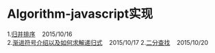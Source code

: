 # Algorithm-javascript实现

1.[归并排序](https://github.com/QuoniamYIF/Algorithm-/issues/1) &nbsp;&nbsp; 2015/10/16 <br>
2.[渐进符号介绍以及如何求解递归式](https://github.com/QuoniamYIF/Algorithm-/issues/2) &nbsp;&nbsp; 2015/10/17
2.[二分查找](https://github.com/QuoniamYIF/Algorithm-/issues/3) &nbsp;&nbsp; 2015/10/20

